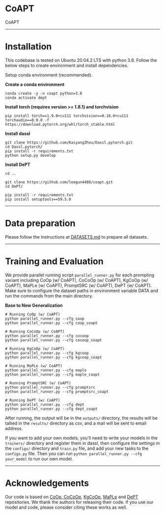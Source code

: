 # CoAPT
CoAPT

----

# Installation

This codebase is tested on Ubuntu 20.04.2 LTS with python 3.8. Follow the below steps to create environment and install dependencies.

Setup conda environment (recommended).

**Create a conda environment**

```
conda create -y -n coapt python=3.8
conda activate dept
```

**Install torch (requires version >= 1.8.1) and torchvision**

```
pip install torch==1.9.0+cu111 torchvision==0.10.0+cu111 torchaudio==0.9.0 -f https://download.pytorch.org/whl/torch_stable.html
```

**Install dassl**

```
git clone https://github.com/KaiyangZhou/Dassl.pytorch.git
cd Dassl.pytorch/
pip install -r requirements.txt
python setup.py develop
```

**Install DePT**

```
cd ..

git clone https://github.com/leegun4488/coapt.git
cd DePT/

pip install -r requirements.txt
pip install setuptools==59.5.0
```

----

# Data preparation

Please follow the instructions at [DATASETS.md](datasets/DATASETS.md) to prepare all datasets.

----

# Training and Evaluation

We provide parallel running script `parallel_runner.py` for each prompting variant including CoOp (w/ CoAPT), CoCoOp (w/ CoAPT), KgCoOp (w/ CoAPT), MaPLe (w/ CoAPT), PromptSRC (w/ CoAPT), DePT (w/ CoAPT). Make sure to configure the dataset paths in environment variable DATA and run the commands from the main directory.

**Base to New Generalization**

```
# Running CoOp (w/ CoAPT)
python parallel_runner.py --cfg coop
python parallel_runner.py --cfg coop_coapt

# Running CoCoOp (w/ CoAPT)
python parallel_runner.py --cfg cocoop
python parallel_runner.py --cfg cocoop_coapt

# Running KgCoOp (w/ CoAPT)
python parallel_runner.py --cfg kgcoop
python parallel_runner.py --cfg kgcoop_coapt

# Running MaPLe (w/ CoAPT)
python parallel_runner.py --cfg maple
python parallel_runner.py --cfg maple_coapt

# Running PromptSRC (w/ CoAPT)
python parallel_runner.py --cfg promptsrc
python parallel_runner.py --cfg promptsrc_coapt

# Running DePT (w/ CoAPT)
python parallel_runner.py --cfg dept
python parallel_runner.py --cfg dept_coapt
```

After running, the output will be in the `outputs/` directory, the results will be tallied in the `results/` directory as csv, and a mail will be sent to email address.

If you want to add your own models, you'll need to write your models in the `trainers/` directory and register them in dassl, then configure the settings in the `configs/` directory and `train.py` file, and add your new tasks to the `configs.py` file. Then you can run `python parallel_runner.py --cfg your_model` to run our own model.

----

# Acknowledgements

Our code is based on [CoOp, CoCoOp](https://github.com/KaiyangZhou/CoOp), [KgCoOp](https://github.com/htyao89/KgCoOp), [MaPLe](https://github.com/muzairkhattak/multimodal-prompt-learning) and [DePT](https://github.com/Koorye/DePT) repositories. We thank the authors for releasing their code. If you use our model and code, please consider citing these works as well.

